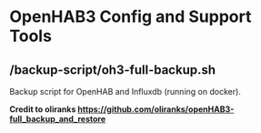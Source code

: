 # OpenHAB3 Config and Support Tools

## /backup-script/oh3-full-backup.sh

Backup script for OpenHAB and Influxdb (running on docker).

**Credit to oliranks https://github.com/oliranks/openHAB3-full_backup_and_restore**
